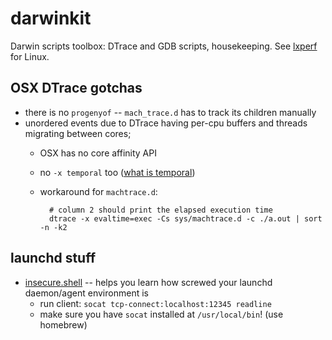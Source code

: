 darwinkit
=========

Darwin scripts toolbox: DTrace and GDB scripts, housekeeping. 
See [lxperf](https://github.com/proger/lxperf) for Linux.

## OSX DTrace gotchas

* there is no `progenyof` -- `mach_trace.d` has to track its children manually
* unordered events due to DTrace having per-cpu buffers and threads migrating between cores;
    * OSX has no core affinity API
    * no `-x temporal` too ([what is temporal](https://github.com/illumos/illumos-gate/commit/e5803b76927480e8f9b67b22201c484ccf4c2bcf))
    * workaround for `machtrace.d`:

            # column 2 should print the elapsed execution time
            dtrace -x evaltime=exec -Cs sys/machtrace.d -c ./a.out | sort -n -k2

## launchd stuff

* [insecure.shell](launchd/insecure.shell.plist) -- helps you learn how screwed your launchd daemon/agent environment is
    * run client: `socat tcp-connect:localhost:12345 readline`
    * make sure you have `socat` installed at `/usr/local/bin`! (use homebrew)

